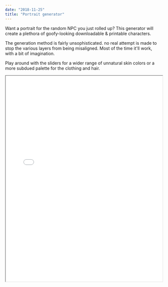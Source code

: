 ```yaml
---
date: "2018-11-25"
title: "Portrait generator"
---
```


Want a portrait for the random NPC you just rolled up? This generator will create a plethora of goofy-looking downloadable & printable characters.

The generation method is fairly unsophisticated. no real attempt is made to stop the various layers from being misaligned. Most of the time it'll work, with a bit of imagination.

Play around with the sliders for a wider range of unnatural skin colors or a more subdued palette for the clothing and hair.

<iframe src="/generators/portrait/headless" width="512" height="670"></iframe>
